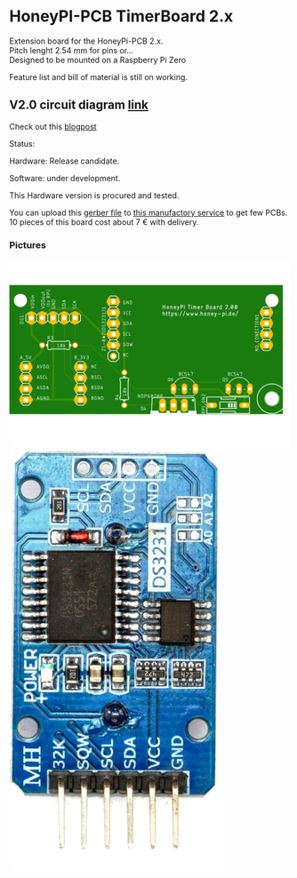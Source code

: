 # HoneyPI-PCB TimerBoard 2.x

Extension board for the HoneyPi-PCB 2.x.  
Pitch lenght 2.54 mm for pins or...  
Designed to be mounted on a Raspberry Pi Zero

Feature list and bill of material is still on working.   

## V2.0 circuit diagram [link](./HoneyPI_Platine_TimerBoard_2.0.pdf)
Check out this [blogpost](https://www.honey-pi.de/)

Status: 

  Hardware: Release candidate.
  
  Software: under development.  
  
This Hardware version is procured and tested.  

You can upload this [gerber file](./HoneyPI_Platine_TimerBoard_2.00a_2020-12-19.zip) to [this manufactory service](https://jlcpcb.com/quote) to get few PCBs. 10 pieces of this board cost about 7 € with delivery. 

### Pictures
![Board render picture](./Pictures/HoneyPI_Platine_TimerBoard_2.x.png)
![Supported RTC Module](./Pictures/DS3231.png)
